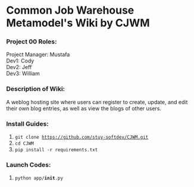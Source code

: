 # Common Job Warehouse Metamodel's Wiki by CJWM

### Project 00 Roles:
Project Manager: Mustafa
<br>
Dev1: Cody
<br>
Dev2: Jeff 
<br>
Dev3: William

### Description of Wiki:
A weblog hosting site where users can register to create, update, and edit their own blog entries, as well as view the blogs of other users.

### Install Guides:
1. <code>git clone https://github.com/stuy-softdev/CJWM.git</code>
2. <code>cd CJWM</code>
3. <code>pip install -r requirements.txt</code>

### Launch Codes:
1. <code>python app/__init__.py</code>